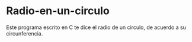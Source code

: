 # Radio-en-un-circulo
Este programa escrito en C te dice el radio de un circulo, de acuerdo a su circunferencia.
